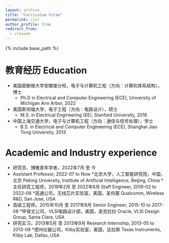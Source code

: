```yaml
---
layout: archive
title: "Curriculum Vitae"
permalink: /cv/
author_profile: true
redirect_from:
  - /resume
---
```


{% include base_path %}

教育经历 Education
======
* 美国密歇根大学安娜堡分校，电子与计算机工程（方向：计算机体系结构），博士
  * Ph.D in Electrical and Computer Engineering (ECE), University of Michigan Ann Arbor, 2022
* 美国斯坦福大学，电子工程（方向：电路设计），硕士
  * M.S. in Electrical Engineering (EE), Stanford University, 2016
* 中国上海交通大学，电子与计算机工程（方向：通信与信号处理），学士
  * B.S. in Electrical and Computer Engineering (ECE), Shanghai Jiao Tong University, 2013

Academic and Industry experience
======
* 研究员、博雅青年学者，2022年7月 至 今
* Assistant Professor, 2022-07 to Now
  *北京大学，人工智能研究院，中国，北京
   Peking University, Institute of Artificial Intelligence, Beijing, China
*主任研究工程师，2019年2月 至 2022年6月
 Staff Engineer, 2019-02 to 2022-06
  *高通公司，无线芯片实验室，美国，圣何塞
   Qualcomm, Wireless R&D, San Jose, USA
* 高级工程师，2015年10月 至 2017年8月
  Senior Engineer, 2015-10 to 2017-08
  *甲骨文公司，VLSI电路设计部，美国，圣克拉拉
    Oracle, VLSI Design Group, Santa Clara, USA
* 研究实习，2013年5月 至 2013年9月
  Research Internship, 2013-05 to 2013-09
  *德州仪器公司，Kilby实验室，美国，达拉斯
    Texas Instruments, Kilby Lab, Dallas, USA
